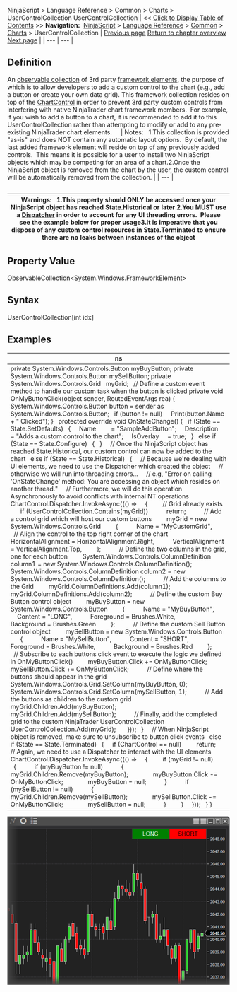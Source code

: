 ﻿
NinjaScript \> Language Reference \> Common \> Charts \> UserControlCollection
UserControlCollection
| \<\< [Click to Display Table of Contents](usercontrolcollection.md) \>\> **Navigation:**     [NinjaScript](ninjascript.md) \> [Language Reference](language_reference_wip.md) \> [Common](common.md) \> [Charts](chart.md) \> UserControlCollection | [Previous page](stroke_class.md) [Return to chapter overview](chart.md) [Next page](drawing.md) |
| --- | --- |
## Definition
An [observable collection](https://msdn.microsoft.com/en-us/library/ms668604(v=vs.110).aspx) of 3rd party [framework elements](https://msdn.microsoft.com/en-us/library/system.windows.frameworkelement(v=vs.110).aspx), the purpose of which is to allow developers to add a custom control to the chart (e.g., add a button or create your own data grid). This framework collection resides on top of the [ChartControl](chartcontrol.md) in order to prevent 3rd party custom controls from interfering with native NinjaTrader chart framework members.  For example, if you wish to add a button to a chart, it is recommended to add it to this UserControlCollection rather than attempting to modify or add to any pre\-existing NinjaTrader chart elements.  
 
| Notes:   1\.This collection is provided "as\-is" and does NOT contain any automatic layout options.  By default, the last added framework element will reside on top of any previously added controls.  This means it is possible for a user to install two NinjaScript objects which may be competing for an area of a chart.2\.Once the NinjaScript object is removed from the chart by the user, the custom control will be automatically removed from the collection. |
| --- |

## 
## 
| Warnings:   1\.This property should ONLY be accessed once your NinjaScript object has reached State.Historical or later 2\.You MUST use a [Dispatcher](https://msdn.microsoft.com/en-us/library/system.windows.threading.dispatcher(v=vs.110).aspx) in order to account for any UI threading errors.  Please see the example below for proper usage3\.It is imperative that you dispose of any custom control resources in State.Terminated to ensure there are no leaks between instances of the object |
| --- |

## 
## Property Value
ObservableCollection\<System.Windows.FrameworkElement\>
 
## Syntax
UserControlCollection\[int idx]
 
## Examples
| ns |
| --- |
| private System.Windows.Controls.Button myBuyButton; private System.Windows.Controls.Button mySellButton; private System.Windows.Controls.Grid   myGrid;   // Define a custom event method to handle our custom task when the button is clicked private void OnMyButtonClick(object sender, RoutedEventArgs rea) {    System.Windows.Controls.Button button \= sender as System.Windows.Controls.Button;    if (button !\= null)      Print(button.Name \+ " Clicked"); }   protected override void OnStateChange() {    if (State \=\= State.SetDefaults)    {      Name         \= "SampleAddButton";      Description   \= "Adds a custom control to the chart";      IsOverlay     \= true;    }    else if (State \=\= State.Configure)    {    }      // Once the NinjaScript object has reached State.Historical, our custom control can now be added to the chart    else if (State \=\= State.Historical)    {      // Because we're dealing with UI elements, we need to use the Dispatcher which created the object      // otherwise we will run into threading errors...      // e.g, "Error on calling 'OnStateChange' method: You are accessing an object which resides on another thread."      // Furthermore, we will do this operation Asynchronously to avoid conflicts with internal NT operations      ChartControl.Dispatcher.InvokeAsync((() \=\>      {          // Grid already exists          if (UserControlCollection.Contains(myGrid))            return;            // Add a control grid which will host our custom buttons          myGrid \= new System.Windows.Controls.Grid          {            Name \= "MyCustomGrid",            // Align the control to the top right corner of the chart            HorizontalAlignment \= HorizontalAlignment.Right,            VerticalAlignment \= VerticalAlignment.Top,          };            // Define the two columns in the grid, one for each button          System.Windows.Controls.ColumnDefinition column1 \= new System.Windows.Controls.ColumnDefinition();          System.Windows.Controls.ColumnDefinition column2 \= new System.Windows.Controls.ColumnDefinition();            // Add the columns to the Grid          myGrid.ColumnDefinitions.Add(column1\);          myGrid.ColumnDefinitions.Add(column2\);            // Define the custom Buy Button control object          myBuyButton \= new System.Windows.Controls.Button          {            Name \= "MyBuyButton",            Content \= "LONG",            Foreground \= Brushes.White,            Background \= Brushes.Green          };            // Define the custom Sell Button control object          mySellButton \= new System.Windows.Controls.Button          {            Name \= "MySellButton",            Content \= "SHORT",            Foreground \= Brushes.White,            Background \= Brushes.Red          };            // Subscribe to each buttons click event to execute the logic we defined in OnMyButtonClick()          myBuyButton.Click \+\= OnMyButtonClick;          mySellButton.Click \+\= OnMyButtonClick;            // Define where the buttons should appear in the grid          System.Windows.Controls.Grid.SetColumn(myBuyButton, 0);          System.Windows.Controls.Grid.SetColumn(mySellButton, 1);            // Add the buttons as children to the custom grid          myGrid.Children.Add(myBuyButton);          myGrid.Children.Add(mySellButton);            // Finally, add the completed grid to the custom NinjaTrader UserControlCollection          UserControlCollection.Add(myGrid);        }));    }      // When NinjaScript object is removed, make sure to unsubscribe to button click events    else if (State \=\= State.Terminated)    {      if (ChartControl \=\= null)          return;        // Again, we need to use a Dispatcher to interact with the UI elements      ChartControl.Dispatcher.InvokeAsync((() \=\>      {          if (myGrid !\= null)          {            if (myBuyButton !\= null)            {                myGrid.Children.Remove(myBuyButton);                myBuyButton.Click \-\= OnMyButtonClick;                myBuyButton \= null;            }            if (mySellButton !\= null)            {                myGrid.Children.Remove(mySellButton);                mySellButton.Click \-\= OnMyButtonClick;                mySellButton \= null;            }          }      }));    } } |

![AddOnFrameWorkExample2](addonframeworkexample2.png)
